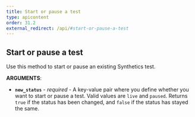 ```yaml
---
title: Start or pause a test
type: apicontent
order: 31.2
external_redirect: /api/#start-or-pause-a-test
---
```


## Start or pause a test

Use this method to start or pause an existing Synthetics test.

**ARGUMENTS**:

*   **`new_status`** - _required_ - A key-value pair where you define whether you want to start or pause a test. Valid values are `live` and `paused`. Returns `true` if the status has been changed, and `false` if the status has stayed the same.
